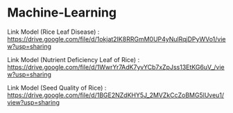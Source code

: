 # Machine-Learning
Link Model (Rice Leaf Disease) : https://drive.google.com/file/d/1okjat2IK8RRGmM0UP4yNulRqjDPyWVo1/view?usp=sharing

Link Model (Nutrient Deficiency Leaf of Rice) : https://drive.google.com/file/d/1WwrYr7AdK7yvYCb7xZpJss13EtKG6uV_/view?usp=sharing

Link Model (Seed Quality of Rice) : https://drive.google.com/file/d/1BGE2NZdKHY5J_2MVZkCcZoBMG5lUveu1/view?usp=sharing
